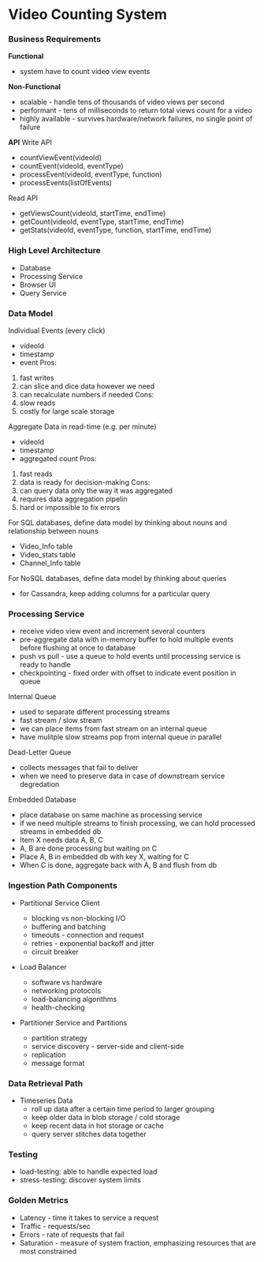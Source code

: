 # Video Counting System


### Business Requirements

**Functional**
- system have to count video view events

**Non-Functional**
- scalable - handle tens of thousands of video views per second
- performant - tens of milliseconds to return total views count for a video
- highly available - survives hardware/network failures, no single point of failure


**API**
Write API
- countViewEvent(videoId)
- countEvent(videoId, eventType)
- processEvent(videoId, eventType, function)
- processEvents(listOfEvents)

Read API
- getViewsCount(videoId, startTime, endTime)
- getCount(videoId, eventType, startTime, endTime)
- getStats(videoId, eventType, function, startTime, endTime)



### High Level Architecture
- Database
- Processing Service
- Browser UI
- Query Service


### Data Model

Individual Events (every click)
- videoId
- timestamp
- event
Pros:
1. fast writes
2. can slice and dice data however we need
3. can recalculate numbers if needed
Cons:
1. slow reads
2. costly for large scale storage


Aggregate Data in read-time (e.g. per minute) 
- videoId
- timestamp
- aggregated count
Pros:
1. fast reads
2. data is ready for decision-making
Cons:
1. can query data only the way it was aggregated
2. requires data aggregation pipelin
3. hard or impossible to fix errors


For SQL databases, define data model by thinking about nouns and relationship between nouns
- Video_Info table
- Video_stats table
- Channel_Info table


For NoSQL databases, define data model by thinking about queries
- for Cassandra, keep adding columns for a particular query


### Processing Service
- receive video view event and increment several counters
- pre-aggregate data with in-memory buffer to hold multiple events before flushing at once to database
- push vs pull - use a queue to hold events until processing service is ready to handle
- checkpointing - fixed order with offset to indicate event position in queue


Internal Queue
- used to separate different processing streams 
- fast stream / slow stream
- we can place items from fast stream on an internal queue
- have mulitple slow streams pop from internal queue in parallel

Dead-Letter Queue
- collects messages that fail to deliver
- when we need to preserve data in case of downstream service degredation


Embedded Database
- place database on same machine as processing service
- if we need multiple streams to finish processing, we can hold processed streams in embedded db
- Item X needs data A, B, C
- A, B are done processing but waiting on C
- Place A, B in embedded db with key X, waiting for C
- When C is done, aggregate back with A, B and flush from db


### Ingestion Path Components
- Partitional Service Client
    - blocking vs non-blocking I/O
    - buffering and batching
    - timeouts - connection and request
    - retries - exponential backoff and jitter
    - circuit breaker

- Load Balancer
    - software vs hardware
    - networking protocols
    - load-balancing algorithms
    - health-checking

- Partitioner Service and Partitions
    - partition strategy
    - service discovery - server-side and client-side
    - replication
    - message format
 
 

### Data Retrieval Path
- Timeseries Data
    - roll up data after a certain time period to larger grouping
    - keep older data in blob storage / cold storage
    - keep recent data in hot storage or cache
    - query server stitches data together


### Testing
- load-testing: able to handle expected load
- stress-testing: discover system limits


### Golden Metrics
- Latency - time it takes to service a request
- Traffic - requests/sec
- Errors - rate of requests that fail
- Saturation - measure of system fraction, emphasizing resources that are most constrained










 

